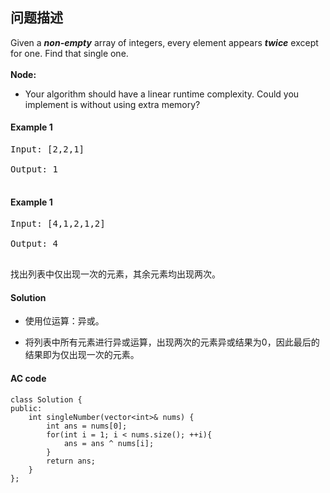 ## 问题描述


Given a ***non-empty*** array of integers, every element appears ***twice*** except for one. Find that single one.</br>
<br>
__Node:__<br>

* Your algorithm should have a linear runtime complexity. Could you implement is without using extra memory?

#### Example 1
<pre>
Input: [2,2,1]<br> 
Output: 1</br>
</pre>
#### Example 1
<pre>
Input: [4,1,2,1,2]<br> 
Output: 4</br>
</pre>

找出列表中仅出现一次的元素，其余元素均出现两次。


#### Solution

* 使用位运算：异或。

* 将列表中所有元素进行异或运算，出现两次的元素异或结果为0，因此最后的结果即为仅出现一次的元素。
#### AC code

```
class Solution {
public:
    int singleNumber(vector<int>& nums) {
        int ans = nums[0];
        for(int i = 1; i < nums.size(); ++i){
            ans = ans ^ nums[i];
        }
        return ans;
    }
};

```
